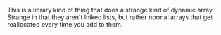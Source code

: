 This is a library kind of thing that does a strange kind of dynamic array. Strange in that they aren't lniked lists, but rather normal arrays that get reallocated every time you add to them.
